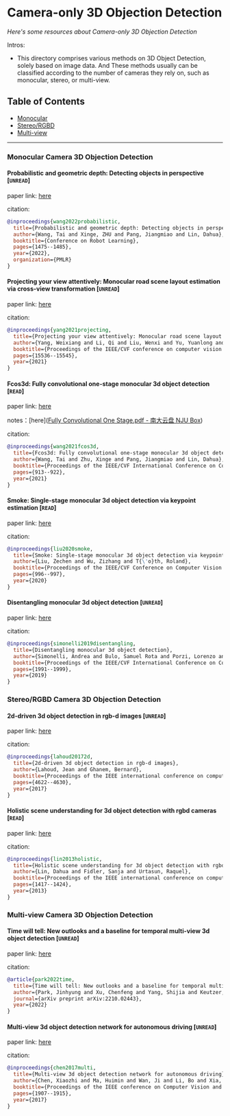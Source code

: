 # Camera-only 3D Objection Detection

*Here's some resources about Camera-only 3D Objection Detection*

Intros: 

* This directory comprises various methods on 3D Object Detection, solely based on image data. And These methods usually can be classified according to the number of cameras they rely on, such as monocular, stereo, or multi-view.

## Table of Contents

* [Monocular](#monocular-camera-3d-objection-detection)
* [Stereo/RGBD](#stereorgbd-camera-3d-objection-detection)
* [Multi-view](#multi-view-camera-3d-objection-detection)

---

### Monocular Camera 3D Objection Detection

#### Probabilistic and geometric depth: Detecting objects in perspective [`UNREAD`]

paper link: [here](https://proceedings.mlr.press/v164/wang22i/wang22i.pdf)

citation: 

```bibtex
@inproceedings{wang2022probabilistic,
  title={Probabilistic and geometric depth: Detecting objects in perspective},
  author={Wang, Tai and Xinge, ZHU and Pang, Jiangmiao and Lin, Dahua},
  booktitle={Conference on Robot Learning},
  pages={1475--1485},
  year={2022},
  organization={PMLR}
}
```

#### Projecting your view attentively: Monocular road scene layout estimation via cross-view transformation [`UNREAD`]

paper link: [here](https://openaccess.thecvf.com/content/CVPR2021/papers/Yang_Projecting_Your_View_Attentively_Monocular_Road_Scene_Layout_Estimation_via_CVPR_2021_paper.pdf)

citation: 

```bibtex
@inproceedings{yang2021projecting,
  title={Projecting your view attentively: Monocular road scene layout estimation via cross-view transformation},
  author={Yang, Weixiang and Li, Qi and Liu, Wenxi and Yu, Yuanlong and Ma, Yuexin and He, Shengfeng and Pan, Jia},
  booktitle={Proceedings of the IEEE/CVF conference on computer vision and pattern recognition},
  pages={15536--15545},
  year={2021}
}
```



#### Fcos3d: Fully convolutional one-stage monocular 3d object detection [`READ`]

paper link: [here](https://openaccess.thecvf.com/content/ICCV2021W/3DODI/papers/Wang_FCOS3D_Fully_Convolutional_One-Stage_Monocular_3D_Object_Detection_ICCVW_2021_paper.pdf)

notes：[here]([Fully Convolutional One Stage.pdf - 南大云盘 NJU Box](https://box.nju.edu.cn/lib/d3e17d19-f448-4663-ad0f-72e377274d8e/file/notes/Fully%20Convolutional%20One%20Stage.pdf))

citation: 

```bibtex
@inproceedings{wang2021fcos3d,
  title={Fcos3d: Fully convolutional one-stage monocular 3d object detection},
  author={Wang, Tai and Zhu, Xinge and Pang, Jiangmiao and Lin, Dahua},
  booktitle={Proceedings of the IEEE/CVF International Conference on Computer Vision},
  pages={913--922},
  year={2021}
}
```

#### Smoke: Single-stage monocular 3d object detection via keypoint estimation [`READ`]

paper link: [here](http://openaccess.thecvf.com/content_CVPRW_2020/papers/w60/Liu_SMOKE_Single-Stage_Monocular_3D_Object_Detection_via_Keypoint_Estimation_CVPRW_2020_paper.pdf)

citation: 

```bibtex
@inproceedings{liu2020smoke,
  title={Smoke: Single-stage monocular 3d object detection via keypoint estimation},
  author={Liu, Zechen and Wu, Zizhang and T{\'o}th, Roland},
  booktitle={Proceedings of the IEEE/CVF Conference on Computer Vision and Pattern Recognition Workshops},
  pages={996--997},
  year={2020}
}
```

#### Disentangling monocular 3d object detection [`UNREAD`]

paper link: [here](http://openaccess.thecvf.com/content_ICCV_2019/papers/Simonelli_Disentangling_Monocular_3D_Object_Detection_ICCV_2019_paper.pdf)

citation: 

```bibtex
@inproceedings{simonelli2019disentangling,
  title={Disentangling monocular 3d object detection},
  author={Simonelli, Andrea and Bulo, Samuel Rota and Porzi, Lorenzo and L{\'o}pez-Antequera, Manuel and Kontschieder, Peter},
  booktitle={Proceedings of the IEEE/CVF International Conference on Computer Vision},
  pages={1991--1999},
  year={2019}
}
```

### Stereo/RGBD Camera 3D Objection Detection

#### 2d-driven 3d object detection in rgb-d images [`UNREAD`]

paper link: [here](https://openaccess.thecvf.com/content_ICCV_2017/papers/Lahoud_2D-Driven_3D_Object_ICCV_2017_paper.pdf)

citation: 

```bibtex
@inproceedings{lahoud20172d,
  title={2d-driven 3d object detection in rgb-d images},
  author={Lahoud, Jean and Ghanem, Bernard},
  booktitle={Proceedings of the IEEE international conference on computer vision},
  pages={4622--4630},
  year={2017}
}
```

#### Holistic scene understanding for 3d object detection with rgbd cameras [`READ`]

paper link: [here](http://openaccess.thecvf.com/content_iccv_2013/papers/Lin_Holistic_Scene_Understanding_2013_ICCV_paper.pdf)

citation: 

```bibtex
@inproceedings{lin2013holistic,
  title={Holistic scene understanding for 3d object detection with rgbd cameras},
  author={Lin, Dahua and Fidler, Sanja and Urtasun, Raquel},
  booktitle={Proceedings of the IEEE international conference on computer vision},
  pages={1417--1424},
  year={2013}
}
```

### Multi-view Camera 3D Objection Detection

#### Time will tell: New outlooks and a baseline for temporal multi-view 3d object detection [`UNREAD`]

paper link: [here](https://arxiv.org/pdf/2210.02443)

citation: 

```bibtex
@article{park2022time,
  title={Time will tell: New outlooks and a baseline for temporal multi-view 3d object detection},
  author={Park, Jinhyung and Xu, Chenfeng and Yang, Shijia and Keutzer, Kurt and Kitani, Kris and Tomizuka, Masayoshi and Zhan, Wei},
  journal={arXiv preprint arXiv:2210.02443},
  year={2022}
}
```

#### Multi-view 3d object detection network for autonomous driving [`UNREAD`]

paper link: [here](https://openaccess.thecvf.com/content_cvpr_2017/papers/Chen_Multi-View_3D_Object_CVPR_2017_paper.pdf)

citation: 

```bibtex
@inproceedings{chen2017multi,
  title={Multi-view 3d object detection network for autonomous driving},
  author={Chen, Xiaozhi and Ma, Huimin and Wan, Ji and Li, Bo and Xia, Tian},
  booktitle={Proceedings of the IEEE conference on Computer Vision and Pattern Recognition},
  pages={1907--1915},
  year={2017}
}
```
